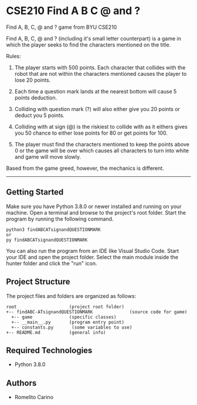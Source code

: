 # CSE210 Find A B C @ and ?
Find A, B, C, @ and ? game from BYU CSE210

Find A, B, C, @ and ? (including it's small letter counterpart) is a game in which the player seeks to find the characters mentioned on the title.

Rules:

1. The player starts with 500 points. Each character that collides with the robot that are not within the characters mentioned causes the player to lose 20 points.

2. Each time a question mark lands at the nearest bottom will cause 5 points deduction.

3. Colliding with question mark (?) will also either give you 20 points or deduct you 5 points.

4. Colliding with at sign (@) is the riskiest to collide with as it eithers gives you 50 chance to either lose points for 80 or get points for 100.

5. The player must find the characters mentioned to keep the points above 0 or the game will be over which causes all characters to turn into white and game will move slowly.

Based from the game greed, however, the mechanics is different.

---
## Getting Started
Make sure you have Python 3.8.0 or newer installed and running on your machine. Open a terminal and browse to the project's root folder. Start the program by running the following command.
```
python3 findABCATsignandQUESTIONMARK
or
py findABCATsignandQUESTIONMARK
```
You can also run the program from an IDE like Visual Studio Code. Start your IDE and open the project folder. Select the main module inside the hunter folder and click the "run" icon.

## Project Structure
The project files and folders are organized as follows:
```
root                    (project root folder)
+-- findABC-ATsignandQUESTIONMARK              (source code for game)
  +-- game              (specific classes)
  +-- __main__.py       (program entry point)
  +-- constants.py       (some variables to use)
+-- README.md           (general info)
```

## Required Technologies
* Python 3.8.0

## Authors
* Romelito Carino
